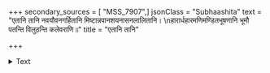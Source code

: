 +++
secondary_sources = [ "MSS_7907",]
jsonClass = "Subhaashita"
text = "एतानि तानि नवयौवनगर्हितानि मिष्टान्नपानशयनासनलालितानि।  \nहारार्धहारमणिमण्डितभूषणानि भूमौ पतन्ति विलुठन्ति कलेवराणि॥"
title = "एतानि तानि"

+++

<details><summary>Text</summary>

एतानि तानि नवयौवनगर्हितानि मिष्टान्नपानशयनासनलालितानि।  
हारार्धहारमणिमण्डितभूषणानि भूमौ पतन्ति विलुठन्ति कलेवराणि॥
</details>
